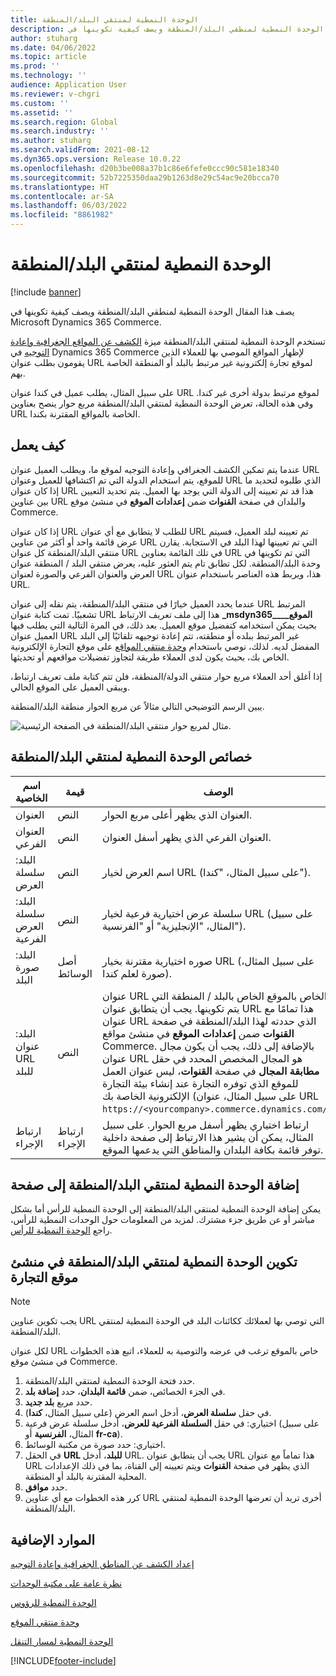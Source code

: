 ```yaml
---
title: الوحدة النمطية لمنتقي البلد/المنطقة
description: يصف هذا المقال الوحدة النمطية لمنطقي البلد/المنطقة ويصف كيفية تكوينها في Microsoft Dynamics 365 Commerce.
author: stuharg
ms.date: 04/06/2022
ms.topic: article
ms.prod: ''
ms.technology: ''
audience: Application User
ms.reviewer: v-chgri
ms.custom: ''
ms.assetid: ''
ms.search.region: Global
ms.search.industry: ''
ms.author: stuharg
ms.search.validFrom: 2021-08-12
ms.dyn365.ops.version: Release 10.0.22
ms.openlocfilehash: d20b3be008a37b1c86e6fefe0ccc90c581e18340
ms.sourcegitcommit: 52b7225350daa29b1263d8e29c54ac9e20bcca70
ms.translationtype: HT
ms.contentlocale: ar-SA
ms.lasthandoff: 06/03/2022
ms.locfileid: "8861982"
---
```

# <a name="countryregion-picker-module"></a>الوحدة النمطية لمنتقي البلد/المنطقة

[!include [banner](includes/banner.md)]

يصف هذا المقال الوحدة النمطية لمنطقي البلد/المنطقة ويصف كيفية تكوينها في Microsoft Dynamics 365 Commerce.

تستخدم الوحدة النمطية لمنتقي البلد/المنطقة ميزة [الكشف عن المواقع الجغرافية وإعادة التوجيه](geo-detection-redirection.md) في Dynamics 365 Commerce لإظهار المواقع الموصي بها للعملاء الذين يقومون بطلب عنوان URL لموقع تجارة إلكترونية غير مرتبط بالبلد أو المنطقة الخاصة بهم.

على سبيل المثال، يطلب عميل في كندا عنوان URL لموقع مرتبط بدولة أخرى غير كندا. وفي هذه الحالة، تعرض الوحدة النمطية لمنتقي البلد/المنطقة مربع حوار ينصح بعناوين URL الخاصة بالمواقع المقترنة بكندا. 

## <a name="how-it-works"></a>كيف يعمل

عندما يتم تمكين الكشف الجغرافي وإعادة التوجيه لموقع ما، ويطلب العميل عنوان URL للموقع، يتم استخدام الدولة التي تم اكتشافها للعميل وعنوان URL الذي طلبوه لتحديد ما إذا كان عنوان URL هذا قد تم تعيينه إلى الدولة التي يوجد بها العميل. يتم تحديد التعيين بين عناوين URL والبلدان في صفحة **القنوات** ضمن **إعدادات الموقع** في منشئ موقع Commerce. 

إذا كان عنوان URL للطلب لا يتطابق مع أي عنوان URL تم تعيينه لبلد العميل، فسيتم عرض قائمة واحد أو أكثر من عناوين URL التي تم تعيينها لهذا البلد في الاستجابة. يقارن منتقي البلد/المنطقة كل عنوان URL في تلك القائمة بعناوين URL التي تم تكوينها في وحدة البلد/المنطقة. لكل تطابق تام يتم العثور عليه، يعرض منتقي البلد / المنطقة عنوان العرض والعنوان الفرعي والصورة لعنوان URL هذا، ويربط هذه العناصر باستخدام عنوان URL.

عندما يحدد العميل خيارًا في منتقي البلد/المنطقة، يتم نقله إلى عنوان URL المرتبط تشعبيًا. تمت كتابة عنوان URL هذا إلى ملف تعريف الارتباط **\_msdyn365\_\_\_الموقع\_** بحيث يمكن استخدامه كتفضيل موقع العميل. بعد ذلك، في المرة التالية التي يطلب فيها العميل عنوان URL غير المرتبط ببلده أو منطقته، تتم إعادة توجيهه تلقائيًا إلى البلد المفضل لديه. لذلك، نوصي باستخدام [وحدة منتقي المواقع](site-selector.md) على موقع التجارة الإلكترونية الخاص بك، بحيث يكون لدى العملاء طريقة لتجاوز تفضيلات مواقعهم أو تحديثها. 

إذا أغلق أحد العملاء مربع حوار منتقي الدولة/المنطقة، فلن تتم كتابة ملف تعريف ارتباط، ويبقى العميل على الموقع الحالي. 

يبين الرسم التوضيحي التالي مثالاً عن مربع الحوار منطقة البلد/المنطقة.

![مثال لمربع حوار منتقي البلد/المنطقة في الصفحة الرئيسية.](./media/Geo_country-region-module-insitu.png)

## <a name="countryregion-picker-module-properties"></a>خصائص الوحدة النمطية لمنتقي البلد/المنطقة

| اسم الخاصية              | قيمة       | الوصف                                                  |
| -------------------------- | ----------- | ------------------------------------------------------------ |
| العنوان‬                    | النص        | العنوان الذي يظهر أعلى مربع الحوار.       |
| العنوان الفرعي                 | النص        | العنوان الفرعي الذي يظهر أسفل العنوان.               |
| البلد: سلسلة العرض    | النص        | اسم العرض لخيار URL (على سبيل المثال، "كندا").   |
| البلد: سلسلة العرض الفرعية | النص        | سلسلة عرض اختيارية فرعية لخيار URL (على سبيل المثال، "الإنجليزية" أو "الفرنسية"). |
| البلد: صورة البلد     | أصل الوسائط | صوره اختيارية مقترنة بخيار URL (على سبيل المثال، صورة لعلم كندا). |
| البلد: عنوان URL للبلد       | النص        | عنوان URL الخاص بالموقع الخاص بالبلد / المنطقة التي يتم تكوينها. يجب أن يتطابق عنوان URL هذا تمامًا مع عنوان URL الذي حددته لهذا البلد/المنطقة في صفحة **القنوات** ضمن **إعدادات الموقع** في منشئ مواقع Commerce. بالإضافة إلى ذلك، يجب أن يكون مجال عنوان URL هو المجال المخصص المحدد في حقل **مطابقة المجال** في صفحة **القنوات**، ليس عنوان العمل للموقع الذي توفره التجارة عند إنشاء بيئة التجارة الإلكترونية الخاصة بك (على سبيل المثال، عنوان URL `https://<yourcompany>.commerce.dynamics.com/`). |
| ارتباط الإجراء                | ارتباط الإجراء | ارتباط اختياري يظهر أسفل مربع الحوار. على سبيل المثال، يمكن أن يشير هذا الارتباط إلى صفحة داخلية توفر قائمة بكافة البلدان والمناطق التي يدعمها الموقع. |

## <a name="add-a-countryregion-picker-module-to-a-page"></a>إضافة الوحدة النمطية لمنتقي البلد/المنطقة إلى صفحة

يمكن إضافة الوحدة النمطية لمنتقي البلد/المنطقة إلى الوحدة النمطية للرأس أما بشكل مباشر أو عن طريق جزء مشترك. لمزيد من المعلومات حول الوحدات النمطية للرأس، راجع [الوحدة النمطية للرأس](author-header-module.md).

## <a name="configure-the-countryregion-picker-module-in-commerce-site-builder"></a>تكوين الوحدة النمطية لمنتقي البلد/المنطقة في منشئ موقع التجارة

> [!NOTE]
> يجب تكوين عناوين URL التي توصي بها لعملائك ككائنات البلد في الوحدة النمطية لمنتقي البلد/المنطقة.

لكل عنوان URL خاص بالموقع ترغب في عرضه والتوصية به للعملاء، اتبع هذه الخطوات في منشئ موقع Commerce.

1. حدد فتحة الوحدة النمطية لمنتقي البلد/المنطقة.
1. في الجزء الخصائص، ضمن **قائمة البلدان**، حدد **إضافة بلد**.
1. حدد مربع **بلد جديد**.
1. في حقل **سلسلة العرض**، أدخل اسم العرض (على سبيل المثال، **كندا**).
1. اختياري: في حقل **السلسلة الفرعية للعرض**، أدخل سلسلة عرض فرعية (على سبيل المثال، **الفرنسية** أو **fr-ca**).
1. اختياري: حدد صورة من مكتبة الوسائط.
1. في الحقل **URL للبلد**، أدخل URL. يجب أن يتطابق عنوان URL هذا تماماً مع عنوان URL الذي يظهر في صفحة **القنوات** ويتم تعيينه إلى القناة، بما في ذلك الإعدادات المحلية المقترنة بالبلد أو المنطقة. 
1. حدد **موافق**.
1. كرر هذه الخطوات مع أي عناوين URL أخرى تريد أن تعرضها الوحدة النمطية لمنتقي البلد/المنطقة.

## <a name="additional-resources"></a>الموارد الإضافية

[إعداد الكشف عن المناطق الجغرافية وإعادة التوجيه](geo-detection-redirection.md)

[نظرة عامة على مكتبة الوحدات](starter-kit-overview.md)

[الوحدة النمطية للرؤوس](author-header-module.md)

[وحدة منتقي الموقع](site-selector.md)

[الوحدة النمطية لمسار التنقل](add-breadcrumb.md)

[!INCLUDE[footer-include](../includes/footer-banner.md)]

